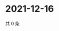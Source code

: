 # 2021-12-16

共 0 条

<!-- BEGIN WEIBO -->
<!-- 最后更新时间 Thu Dec 16 2021 00:17:32 GMT+0800 (China Standard Time) -->

<!-- END WEIBO -->
